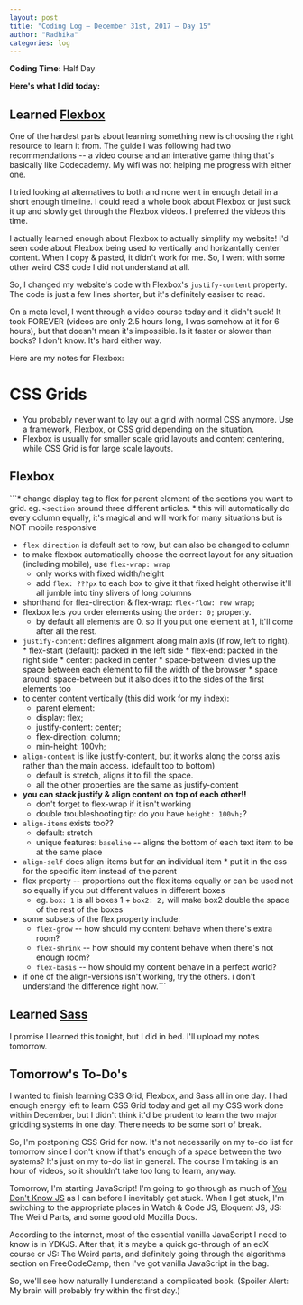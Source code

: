 ```yaml
---
layout: post
title: "Coding Log — December 31st, 2017 — Day 15"
author: "Radhika"
categories: log
---
```


**Coding Time:** Half Day


**Here's what I did today:**

## Learned [Flexbox](http://flexbox.io)

One of the hardest parts about learning something new is choosing the right resource to learn it from. The guide I was following had two recommendations -- a video course and an interative game thing that's basically like Codecademy. My wifi was not helping me progress with either one.

I tried looking at alternatives to both and none went in enough detail in a short enough timeline. I could read a whole book about Flexbox or just suck it up and slowly get through the Flexbox videos. I preferred the videos this time.

I actually learned enough about Flexbox to actually simplify my website! I'd seen code about Flexbox being used to vertically and horizantally center content. When I copy & pasted, it didn't work for me. So, I went with some other weird CSS code I did not understand at all.

So, I changed my website's code with Flexbox's `justify-content` property. The code is just a few lines shorter, but it's definitely easiser to read.

On a meta level, I went through a video course today and it didn't suck! It took FOREVER (videos are only 2.5 hours long, I was somehow at it for 6 hours), but that doesn't mean it's impossible. Is it faster or slower than books? I don't know. It's hard either way.

Here are my notes for Flexbox:

# CSS Grids

* You probably never want to lay out a grid with normal CSS anymore. Use a framework, Flexbox, or CSS grid depending on the situation.
* Flexbox is usually for smaller scale grid layouts and content centering, while CSS Grid is for large scale layouts.

## Flexbox

```* change display tag to flex for parent element of the sections you want to grid. eg. `<section` around three different articles.
	* this will automatically do every column equally, it's magical and will work for many situations but is NOT mobile responsive
* `flex direction` is default set to row, but can also be changed to column
* to make flexbox automatically choose the correct layout for any situation (including mobile), use `flex-wrap: wrap`
	* only works with fixed width/height
	* add `flex: ???px` to each box to give it that fixed height otherwise it'll all jumble into tiny slivers of long columns
* shorthand for flex-direction & flex-wrap: `flex-flow: row wrap;`
* flexbox lets you order elements using the `order: 0;` property.
	* by default all elements are 0. so if you put one element at 1, it'll come after all the rest.
* `justify-content`: defines alignment along main axis (if row, left to right).
		* flex-start (default): packed in the left side
		* flex-end: packed in the right side
		* center: packed in center
		* space-between: divies up the space between each element to fill the width of the browser
		* space around: space-between but it also does it to the sides of the first elements too
* to center content vertically (this did work for my index):
	* parent element:
	* display: flex;
	* justify-content: center;
	* flex-direction: column;
	* min-height: 100vh;
* `align-content` is like justify-content, but it works along the corss axis rather than the main access. (default top to bottom)
	* default is stretch, aligns it to fill the space.
	* all the other properties are the same as justify-content
* **you can stack justify & align content on top of each other!!**
	* don't forget to flex-wrap if it isn't working
	* double troubleshooting tip: do you have `height: 100vh;`?
* `align-items` exists too??
	* default: stretch
	* unique features: `baseline` -- aligns the bottom of each text item to be at the same place
* `align-self` does align-items but for an individual item
		* put it in the css for the specific item instead of the parent
* flex property -- proportions out the flex items equally or can be used not so equally if you put different values in different boxes
	* eg. `box: 1` is all boxes 1 + `box2: 2;` will make box2 double the space of the rest of the boxes
* some subsets of the flex property include:
	* `flex-grow` -- how should my content behave when there's extra room?
	* `flex-shrink` -- how should my content behave when there's not enough room?
	* `flex-basis` -- how should my content behave in a perfect world?
* if one of the align-versions isn't working, try the others. i don't understand the difference right now.```

## Learned [Sass](https://www.freecodecamp.org/challenges/build-a-personal-portfolio-webpage)

I promise I learned this tonight, but I did in bed. I'll upload my notes tomorrow.


## Tomorrow's To-Do's

I wanted to finish learning CSS Grid, Flexbox, and Sass all in one day. I had enough energy left to learn CSS Grid today and get all my CSS work done within December, but I didn't think it'd be prudent to learn the two major gridding systems in one day. There needs to be some sort of break.

So, I'm postponing CSS Grid for now. It's not necessarily on my to-do list for tomorrow since I don't know if that's enough of a space between the two systems? It's just on my to-do list in general. The course I'm taking is an hour of videos, so it shouldn't take too long to learn, anyway.

Tomorrow, I'm starting JavaScript! I'm going to go through as much of [You Don't Know JS](https://github.com/getify/You-Dont-Know-JS) as I can before I inevitably get stuck. When I get stuck, I'm switching to the appropriate places in Watch & Code JS, Eloquent JS, JS: The Weird Parts, and some good old Mozilla Docs.

According to the internet, most of the essential vanilla JavaScript I need to know is in YDKJS. After that, it's maybe a quick go-through of an edX course or JS: The Weird parts, and definitely going through the algorithms section on FreeCodeCamp, then I've got vanilla JavaScript in the bag.

So, we'll see how naturally I understand a complicated book. (Spoiler Alert: My brain will probably fry within the first day.)